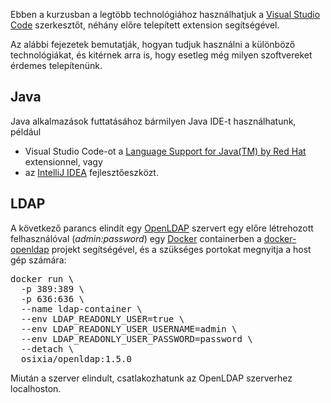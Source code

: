 Ebben a kurzusban a legtöbb technológiához használhatjuk a <a href="https://code.visualstudio.com" target="_blank">Visual Studio Code</a> szerkesztőt, néhány előre telepített extension segítségével.

Az alábbi fejezetek bemutatják, hogyan tudjuk használni a különböző technológiákat, és kitérnek arra is, hogy esetleg még milyen szoftvereket érdemes telepítenünk.

## Java

Java alkalmazások futtatásához bármilyen Java IDE-t használhatunk, például

* Visual Studio Code-ot a <a href="https://marketplace.visualstudio.com/items?itemName=redhat.java" target="_blank">Language Support for Java(TM) by Red Hat</a> extensionnel, vagy
* az <a href="https://www.jetbrains.com/idea" target="_blank">IntelliJ IDEA</a> fejlesztőeszközt.

## LDAP

A következő parancs elindít egy <a href="https://www.openldap.org" target="_blank">OpenLDAP</a> szervert egy előre létrehozott felhasználóval (*admin:password*) egy <a href="https://www.docker.com" target="_blank">Docker</a> containerben a <a href="https://github.com/osixia/docker-openldap" target="_blank">docker-openldap</a> projekt segítségével, és a szükséges portokat megnyitja a host gép számára:

<pre class="prettyprint">docker run \
  -p 389:389 \
  -p 636:636 \
  --name ldap-container \
  --env LDAP_READONLY_USER=true \
  --env LDAP_READONLY_USER_USERNAME=admin \
  --env LDAP_READONLY_USER_PASSWORD=password \
  --detach \
  osixia/openldap:1.5.0</pre>

Miután a szerver elindult, csatlakozhatunk az OpenLDAP szerverhez localhoston.
